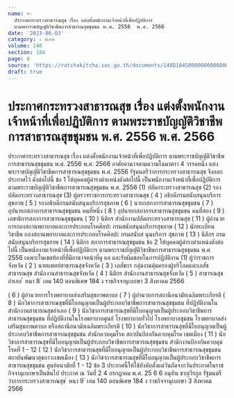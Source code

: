 ```yaml
---
name: >-
  ประกาศกระทรวงสาธารณสุข เรื่อง แต่งตั้งพนักงานเจ้าหน้าที่เพื่อปฏิบัติการ
  ตามพระราชบัญญัติวิชาชีพการสาธารณสุขชุมชน พ.ศ. 2556  พ.ศ. 2566
date: '2023-08-03'
category: ง พิเศษ
volume: 140
section: 184
page: 8
source: 'https://ratchakitcha.soc.go.th/documents/140D184S0000000000800.pdf'
draft: true
---
```


# ประกาศกระทรวงสาธารณสุข เรื่อง แต่งตั้งพนักงานเจ้าหน้าที่เพื่อปฏิบัติการ ตามพระราชบัญญัติวิชาชีพการสาธารณสุขชุมชน พ.ศ. 2556  พ.ศ. 2566

ประกาศกระทรวงสาธารณสุข เรื่อง แต่งตั้งพนักงานเจ้าหน้าที่เพื่อปฏิบัติการ ตามพระราชบัญญัติวิชาชีพการสาธารณสุขชุมชน พ.ศ. 2556 พ.ศ. 2566 อาศัยอานาจตามความในมาตรา 4 วรรคหนึ่ง แห่งพระราชบัญญัติวิชาชีพการสาธารณสุขชุมชน พ.ศ. 2556 รัฐมนตรีว่าการกระทรวงสาธารณสุข จึงออกประกาศไว้ ดังต่อไปนี้ ข้อ 1 ให้บุคคลผู้ดำรงตำแหน่งดังต่อไปนี้ เป็นพนักงานเจ้าหน้าที่เพื่อปฏิบัติการ ตามพระราชบัญญัติวิชาชีพการสาธารณสุขชุมชน พ.ศ. 2556 (1) ปลัดกระทรวงสาธารณสุข (2) รองปลัดกระทรวงสาธารณสุข (3) ผู้ตรวจราชการกระทรวงสาธารณสุข ( 4 ) อธิบดีกรมสนับสนุนบริการสุขภาพ ( 5 ) รองอธิบดีกรมสนับสนุนบริการสุขภาพ ( 6 ) นายกสภาการสาธารณสุขชุมชน ( 7 ) อุปนายกสภาการสาธารณสุขชุมชน คนที่หนึ่ง ( 8 ) อุปนายกสภาการสาธารณสุขชุมชน คนที่สอง ( 9 ) เลขาธิการสภาการสาธารณสุขชุมชน ( 10 ) นิติกร สำนักงานปลัดกระทรวงสาธารณสุข ( 11 ) ผู้อำนวยการกองสถานพยาบาลและการประกอบโรคศิลปะ กรมสนับสนุนบริการสุขภาพ ( 12 ) นักทะเบียนวิชาชีพ กองสถานพยาบาลและการประกอบโรคศิลปะ กรมสนับส นุนบริการ สุขภาพ ( 13 ) นิติกร กรมสนับสนุนบริการสุขภาพ ( 14 ) นิติกร สภาการสาธารณสุขชุมชน ข้อ 2 ให้บุคคลผู้ดำรงตำแหน่งดังต่อไปนี้ เป็นพนักงานเจ้าหน้าที่เพื่อปฏิบัติการ ตามพระราชบัญญัติวิชาชีพการสาธารณสุขชุมชน พ.ศ. 2556 เฉพาะในเขตท้องที่ที่มีอานาจหน้าที่ดู แล และรับผิดชอบในการปฏิบัติงาน (1) ผู้ว่าราชการจังหวัด ( 2 ) นายแพทย์สาธารณสุขจังหวัด ( 3 ) เภสัชกร กลุ่มงานคุ้มครองผู้บริโภคและเภสัชสาธารณสุข สำนักงานสาธารณสุขจังหวัด ( 4 ) นิติกร สำนักงานสาธารณสุขจังหวัด ( 5 ) สาธารณสุขอำเภอ ้ หนา 8 ่ เลม 140 ตอนพิเศษ 184 ง ราชกิจจานุเบกษา 3 สิงหาคม 2566

( 6 ) ผู้อำนวยการโรงพยาบาลส่งเสริมสุขภาพตาบล ( 7 ) ผู้อำนวยการสถานีอนามัยเฉลิมพระเกียรติ ( 8 ) นักวิชาการสาธารณสุขที่มีใบอนุญาตเป็นผู้ประกอบวิชาชีพการสาธารณสุขชุมชน ที่ปฏิบัติงานในสำนักงานสาธารณสุขอำเภอ ( 9 ) นักวิชาการสาธารณสุขที่มีใบอนุญาตเป็นผู้ประกอบวิชาชีพการ สาธารณสุขชุมชน ที่ปฏิบัติงานในโรงพยาบาลศูนย์ โรงพยาบาลทั่วไป โรงพยาบาลชุมชน โรงพยาบาลส่งเสริมสุขภาพตาบล หรือสถานีอนามัยเฉลิมพระเกียรติ ( 10 ) นักวิชาการสาธารณสุขที่มีใบอนุญาตเป็นผู้ประกอบวิชาชีพการสาธารณสุขชุมชน สำนักควบคุมโรค สถาบันป้องกันควบคุมโรค เขตเมือง ( 11 ) นักวิชาการสาธารณสุขที่มีใบอนุญาตเป็นผู้ประกอบวิชาชีพการสาธารณสุขชุมชน สำนักงานป้องกันควบคุมโรคที่ 1 - 12 ( 12 ) นักวิชาการสาธารณสุขที่มีใบอนุญาตเป็นผู้ประกอบวิชาชีพการสาธารณสุขชุมชน สถาบันพัฒนาสุขภาวะเขตเมือง ( 13 ) นักวิชาการสาธารณสุขที่มีใบอนุญาตเป็นผู้ประกอบวิชาชีพการสาธารณสุขชุมชน ศูนย์อนามัยที่ 1 - 12 ข้อ 3 ประกาศนี้ให้ใช้บังคับตั้งแต่วันถัดจากวันประกาศในราชกิจจานุเบกษาเป็นต้นไป ประกาศ ณ วันที่ 2 4 กรกฎาคม พ.ศ. 25 6 6 อนุทิน ชาญวีรกูล รัฐมนตรีว่าการกระทรวงสาธารณสุข ้ หนา 9 ่ เลม 140 ตอนพิเศษ 184 ง ราชกิจจานุเบกษา 3 สิงหาคม 2566
